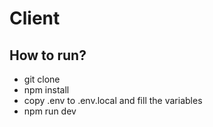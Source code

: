 # Client

## How to run?
* git clone
* npm install
* copy .env to .env.local and fill the variables
* npm run dev
